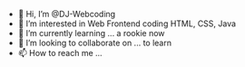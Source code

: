 - 👋 Hi, I’m @DJ-Webcoding
- 👀 I’m interested in Web Frontend coding HTML, CSS, Java
- 🌱 I’m currently learning ... a rookie now
- 💞️ I’m looking to collaborate on ... to learn
- 📫 How to reach me ...

<!---
DJ-Webcoding/DJ-Webcoding is a ✨ special ✨ repository because its `README.md` (this file) appears on your GitHub profile.
You can click the Preview link to take a look at your changes.
--->
